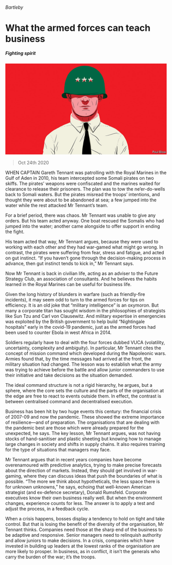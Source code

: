 ###### Bartleby

# What the armed forces can teach business 

##### Fighting spirit 

![image](images/20201024_wbd001.jpg) 

> Oct 24th 2020 

WHEN CAPTAIN Gareth Tennant was patrolling with the Royal Marines in the Gulf of Aden in 2010, his team intercepted some Somali pirates on two skiffs. The pirates’ weapons were confiscated and the marines waited for clearance to release their prisoners. The plan was to tow the ne’er-do-wells back to Somali waters. But the pirates misread the troops’ intentions, and thought they were about to be abandoned at sea; a few jumped into the water while the rest attacked Mr Tennant’s team.

For a brief period, there was chaos. Mr Tennant was unable to give any orders. But his team acted anyway. One boat rescued the Somalis who had jumped into the water; another came alongside to offer support in ending the fight.


His team acted that way, Mr Tennant argues, because they were used to working with each other and they had war-gamed what might go wrong. In contrast, the pirates were suffering from fear, stress and fatigue, and acted on gut instinct. “If you haven’t gone through the decision-making process in advance, then gut instinct tends to kick in,” Mr Tennant says.

Now Mr Tennant is back in civilian life, acting as an adviser to the Future Strategy Club, an association of consultants. And he believes the habits learned in the Royal Marines can be useful for business life.

Given the long history of blunders in warfare (such as friendly-fire incidents), it may seem odd to turn to the armed forces for tips on efficiency. It is an old joke that “military intelligence” is an oxymoron. But many a corporate titan has sought wisdom in the philosophies of strategists like Sun Tzu and Carl von Clausewitz. And military expertise in emergencies was exploited by the British government to help build “Nightingale hospitals” early in the covid-19 pandemic, just as the armed forces had been used to counter Ebola in west Africa in 2014.

Soldiers regularly have to deal with the four forces dubbed VUCA (volatility, uncertainty, complexity and ambiguity). In particular, Mr Tennant cites the concept of mission command which developed during the Napoleonic wars. Armies found that, by the time messages had arrived at the front, the military situation had changed. The lesson was to establish what the army was trying to achieve before the battle and allow junior commanders to use their initiative and take decisions as the situation demanded.

The ideal command structure is not a rigid hierarchy, he argues, but a sphere, where the core sets the culture and the parts of the organisation at the edge are free to react to events outside them. In effect, the contrast is between centralised command and decentralised execution.

Business has been hit by two huge events this century: the financial crisis of 2007-09 and now the pandemic. These showed the extreme importance of resilience—and of preparation. The organisations that are dealing with the pandemic best are those which were already prepared for the unexpected, he says. The key lesson, Mr Tennant argues, was not having stocks of hand-sanitiser and plastic sheeting but knowing how to manage large changes in society and shifts in supply chains. It also requires training for the type of situations that managers may face.

Mr Tennant argues that in recent years companies have become overenamoured with predictive analytics, trying to make precise forecasts about the direction of markets. Instead, they should get involved in war-gaming, where they can discuss ideas that push the boundaries of what is possible. “The more we think about hypotheticals, the less space there is for unknown unknowns,” he says, echoing that well-known American strategist (and ex-defence secretary), Donald Rumsfeld. Corporate executives know their own business really well. But when the environment changes, experience counts for less. The answer is to apply a test and adjust the process, in a feedback cycle.

When a crisis happens, bosses display a tendency to hold on tight and take control. But that is losing the benefit of the diversity of the organisation, Mr Tennant thinks. Companies need those at the sharp end of the business to be adaptive and responsive. Senior managers need to relinquish authority and allow juniors to make decisions. In a crisis, companies which have invested in building up leaders at the lowest ranks of the organisation are more likely to prosper. In business, as in conflict, it isn’t the generals who carry the burden of the war; it’s the troops.

